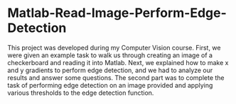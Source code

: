 # Matlab-Read-Image-Perform-Edge-Detection
This project was developed during my Computer Vision course. First, we were given an example task to walk us through creating an image of a checkerboard and reading it into Matlab. Next, we explained how to make x and y gradients to perform edge detection, and we had to analyze our results and answer some questions. The second part was to complete the task of performing edge detection on an image provided and applying various thresholds to the edge detection function. 
